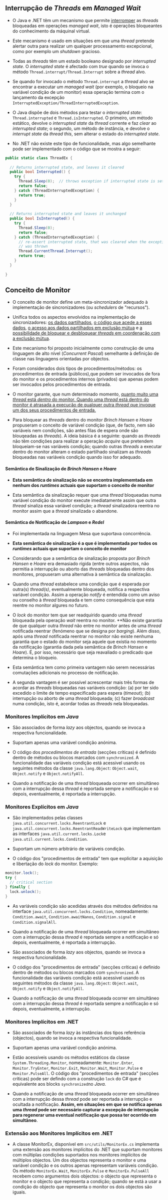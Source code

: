 ## Interrupção de *Threads* em *Managed Wait*

- O Java e .NET têm um mecanismo que permite <ins>interromper</ins> as *threads* bloqueadas em operações *managed wait*, isto é operações bloqueantes do conhecimento da máquinal virtual.

- Este mecanismo é usado em situações em que uma *thread* pretende alertar outra para realizar um qualquer processamento excepcional, como por exemplo um *shutdown* gracioso.

- Todas as *threads* têm um estado booleano designado por *interrupted state*. O *interrupted state* é afectado com *true* quando se invoca o método `Thread.interrupt/Thread.Interrupt` sobre a *thread* alvo.

- Se quando for invocado o método `Thread.interrupt` a *thread* alvo se encontrar a executar um *managed wait* (por exemplo, o bloqueio na variável condição de um monitor) essa operação termina com o lançamento da excepção `InterruptedException/ThreadInterruptedException`.

- O Java dispõe de dois métodos para testar o *interrupted state*: `Thread.interrupted` e `Thread.isInterrupted`. O primeiro, um método estático, devolve o *interrupted state* da *thread* corrente e faz *clear* ao *interrupted state*; o segundo, um método de instância, e devolve o *interrupt state* da *thread* *this*, sem alterar o estado do *interrupted state*.

- No .NET não existe este tipo de funcionalidade, mas algo semelhante pode ser implementado com o código que se mostra a seguir:

``` C#
public static class ThreadEx {
  
  // Returns interrupted state, and leaves it cleared
  public bool Interrupted() {
    try {
      Thread.Sleep(0);  // throws exception if interrupted state is set
      return false;
    } catch (ThreadInterruptedException) {
      return true;
    }
  }
  
  // Returns interrupted state and leaves it unchanged
  public bool IsInterrupted() {
    try {
      Thread.Sleep(0);
      return false;
    } catch (ThreadInterruptedException) {
      // re-assert interrupted state, that was cleared when the exception
      // was thrown
      Thread.CurrentThread.Interrupt();
      return true;
    }
  }
  
}
```

## Conceito de Monitor

- O conceito de monitor define um meta-sincronizador adequado à implementação de sincronizadores (ou *schedulers* de "recursos").

- Unifica todos os aspectos envolvidos na implementação de sincronizadores: <ins>os dados partilhados</ins>, <ins>o código que acede a esses dados</ins>, <ins>o acesso aos dados partilhados em exclusão mútua</ins> e <ins>a possibilidade de bloquear e desbloquear *threads* em coordenação com a exclusão mútua</ins>.

- Este mecanismo foi proposto inicialmemte como construção de uma linguagem de alto nível (_Concurrent Pascal_) semelhante à definição de classe nas linguagens orientadas por objectos.

- Foram considerados dois tipos de procedimentos/métodos: os procedimentos de entrada (públicos),que podem ser invocados de fora do monitor e os procedimentos internos (privados) que apenas podem ser invocados pelos procedimentos de entrada.

- O monitor garante, que num determinado momento, <ins>quanto muito uma *thread* está *dentro* do monitor<ins>. Quando uma *thread* está dentro do monitor é atrasada a execução de qualquer outra *thread* que invoque um dos seus procedimentos de entrada. 

- Para bloquear as *threads* dentro do monitor *Brinch Hansen* e *Hoare*  propuseram o conceito de variável condição (que, de facto, nem são variáveis nem condições, são antes filas de espera onde são blouqeadas as *threads*). A ideia básica é a seguinte: quando as *threads* não têm condições para realizar a operação *acquire* que pretendem bloqueiam-se nas variáveis condição; quando outras *threads* a executar dentro do monitor alteram o estado partilhado sinalizam as *threads* bloqueadas nas variáveis condição quando isso for adequado.

#### Semântica de Sinalização de *Brinch Hansen* e *Hoare*

- **Esta semântica de sinalização não se encontra implememtada em nenhum dos *runtimes* actuais que suportam o conceito de monitor**

- Esta semântica da sinalização requer que uma *thread* bloqueadas numa variável condição do monitor execute imediatamente assim que outra *thread* sinaliza essa variável condição; a *thread* sinalizadora reentra no monitor assim que a *thread* sinalizada o abandone.

#### Semântica de Notificação de *Lampson* e *Redel*

- Foi implementada na linguagem Mesa que suportava concorrência.

- **Esta semântica de sinalização é a que é implememtada por todos os *runtimes* actuais que suportam o conceito de monitor**

- Considerando que a semântica de sinalização proposta por *Brinch Hansen* e *Hoare* era demasiado rígida (entre outros aspectos, não permitia a interrupção ou aborto das *threads* bloqueadas dentro dos monitores, propuseram uma alternativa à semântica da sinalização.

- Quando uma *thread* estabelece uma condição que é esperada por outra(s) *thread(s)*, eventualmente bloqueada, notifica a respectiva variável condição. Assim a operação *notify* é entendida como um aviso ou conselho à *thread* bloqueada e tem como consequência que esta reentre no monitor algures no futuro.

- O *lock* do monitor tem que ser readquirido quando uma *thread* bloqueada pela operação *wait* reentra no monitor. **Não existe garantia de que qualquer outra *thread* não entre no monitor antes de uma *thread* notificada reentrar (fenómeno que se designa por *barging*). Além disso, após uma *thread* notificada reentrar no monitor não existe nenhuma garantia que o estado do monitor seja aquele que existia no momento da notificação (garantia dada pela semântica de *Brinch Hansen* e *Hoare*). É, por isso, necessário que seja reavaliado o predicado que determina o bloqueio.

- Esta semântica tem como primeira vantagem não serem necessárias comutações adicionais no processo de notificação.

- A segunda vantagem é ser possível acrescentar mais três formas de acordar as *threads* bloqueadas nas variáveis condição: (a) por ter sido excedido o limite de tempo especificado para espera (*timeout*); (b) interrupção ou aborto de uma *thread* bloqueada; (c) fazer *broadcast* numa condição, isto é, acordar todas as *threads* nela bloqueadas.

### Monitores Implícitos em *Java*
 
 - São associados de forma *lazy* aos objectos, quando se invoca a respectiva funcionalidade.
 
 - Suportam apenas uma variável condição anónima.
 
 - O código dos *procedimentos de entrada* (secções críticas) é definido dentro de métodos ou blocos marcados com `synchronized`. A funcionalidade das variáveis condição está acessivel usando os seguintes métodos da classe `java.lang.Object`: `Object.wait`, `Object.notify` e `Object.notifyAll`.
 
 - Quando a notificação de uma *thread* bloqueada ocorrer em simultâneo com a interrupção dessa *thread* é reportada sempre a notificação e só depois, eventualmente, é reportada a interrupção.

### Monitores Explícitos em *Java*
 
 - São implementados pelas classes `java.util.concurrent.locks.ReentrantLock` e `java.util.concurrent.locks.ReentrantReadWriteLock` que implementam as interfaces `java.util.current.locks.Lock`e `java.util.current.locks.Condition`.
 
 - Suportam um número arbitrário de variáveis condição.
 
 - O código dos "procedimentos de entrada" tem que explicitar a aquisição e libertação do *lock* do monitor. Exemplo:
 
 ``` Java
 monitor.lock();
 try {
   // critical section
 } finally {
   lock.unlock();
 }
 ```

- As variáveis condição são acedidas através dos métodos definidos na interface `java.util.concurrent.locks.Condition`, nomeadamente: `Condition.await`, `Condition.awaitNanos`, `Condition.signal` e `Condition.signalAll`.
 
 - Quando a notificação de uma *thread* bloqueada ocorrer em simultâneo com a interrupção dessa *thread* é reportada sempre a notificação e só depois, eventualmente, é reportada a interrupção. 

 - São associados de forma *lazy* aos objectos, quando se invoca a respectiva funcionalidade.
 
 - O código dos "procedimentos de entrada" (secções críticas) é definido dentro de métodos ou blocos marcados com `synchronized`. A funcionalidade das variáveis condição está acessivel usando os seguintes métodos da classe `java.lang.Object`: `Object.wait`, `Object.notify` e `Object.notifyAll`.
 
 - Quando a notificação de uma *thread* bloqueada ocorrer em simultâneo com a interrupção dessa *thread* é reportada sempre a notificação e só depois, eventualmente, a interrupção.

### Monitores Implícitos em .NET
 
 - São associados de forma *lazy* às instâncias dos tipos referência (objectos), quando se invoca a respectiva funcionalidade.
 
 - Suportam apenas uma variável condição anónima.
 
 - Estão acessíveis usando os métodos estáticos da classe `System.Threading.Monitor`, nomeadamente: `Monitor.Enter`, `Monitor.TryEnter`, `Monitor.Exit`, `Monitor.Wait`, `Monitor.Pulse` e `Monitor.PulseAll`. O código dos "procedimentos de entrada" (secções críticas) pode ser defindo com a construção `lock` do C# que é equivalente aos blocks `synchronized`no *Java*.
 
 - Quando a notificação de uma *thread* bloqueada ocorrer em simultâneo com a interrupção dessa *thread* pode ser reportada a interrupção e ocultada a notificação. **Assim, em situações em que se notifica apenas uma *thread* pode ser necessário capturar a excepção de interrupção para regenerar uma eventual notificação que possa ter ocorrido em simultâneo**.

### Extensão aos Monitores Implícitos em .NET

 - A classe MonitorEx, disponível em `src/utils/MonitorEx.cs` implementa uma extensão aos monitores implícitos do .NET que suportam monitores com múltiplas condições suportados nos monitores implícitos de múltiplos objectos. Um dos objectos representa o monitor e uma variável condição e os outros apenas representam variáveis condição. Os método `MonitorEx.Wait`, `MonitorEx.Pulse` e `MonitorEx.PulseAll` recebem como argumentos dois objectos: o objecto que representa o monitor e o objecto que representa a condição; quando se está a usar a condição do objecto que representa o monitor os dois objectos são iguais.
 